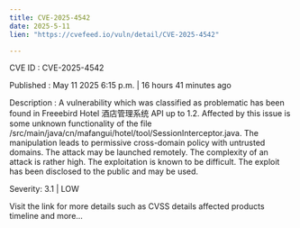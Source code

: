 ```yaml
---
title: CVE-2025-4542
date: 2025-5-11
lien: "https://cvefeed.io/vuln/detail/CVE-2025-4542"

---
```


CVE ID : CVE-2025-4542

Published :  May 11
2025
6:15 p.m. | 16 hours
41 minutes ago

Description : A vulnerability
which was classified as problematic
has been found in Freeebird Hotel 酒店管理系统 API up to 1.2. Affected by this issue is some unknown functionality of the file /src/main/java/cn/mafangui/hotel/tool/SessionInterceptor.java. The manipulation leads to permissive cross-domain policy with untrusted domains. The attack may be launched remotely. The complexity of an attack is rather high. The exploitation is known to be difficult. The exploit has been disclosed to the public and may be used.

Severity: 3.1 | LOW

Visit the link for more details
such as CVSS details
affected products
timeline
and more...
